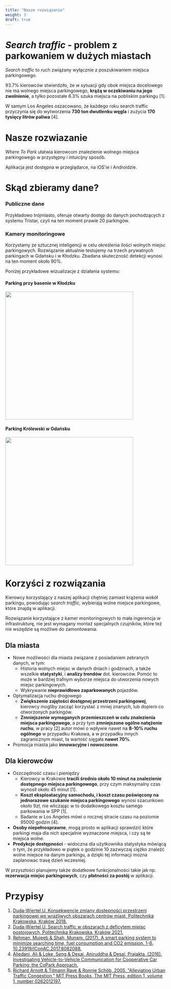 ```yaml
---
title: "Nasze rozwiązanie"
weight: 3
draft: true
---
```


# *Search traffic* - problem z parkowaniem w dużych miastach

*Search traffic* to ruch związany wyłącznie z poszukiwaniem miejsca parkingowego.

93.7% kierowców stwierdziło, że w sytuacji gdy obok miejsca docelowego nie ma wolnego miejsca parkingowego, **krążą w oczekiwaniu na jego zwolnienie**, a tylko pozostałe 6.3% szuka miejsca na pobliskim parkingu [1]. 

W samym Los Angeles oszacowano, że każdego roku search traffic przyczynia się do wytworzenia **730 ton dwutlenku węgla** i zużycia **170 tysięcy litrów paliwa** [4].

# Nasze rozwiazanie

*Where To Park* ułatwia kierowcom znalezienie wolnego miejsca parkingowego w przystępny i intuicijny sposób. 

Aplikacja jest dostępna w przeglądarce, na iOS'ie i Androidzie.

# Skąd zbieramy dane?

### Publiczne dane

Przykładowo trójmiasto, oferuje otwarty dostęp do danych pochodzących z systemu Tristar, czyli na ten moment prawie 20 parkingów.

### Kamery monitoringowe
Korzystamy ze sztucznej inteligencji w celu określenia ilości wolnych miejsc parkingowych. 
Rozwiązanie aktualnie testujemy na trzech prywatnych parkingach w Gdańsku i w Kłodzku. 
Zbadana skuteczność detekcji wynosi na ten moment około 90%.

Poniżej przykładowe wizualizacje z działania systemu:

#### Parking przy basenie w Kłodzku
<a href="/visualisation/basen_klodzko-1.jpeg" target="_blank">
    <img src="/visualisation/basen_klodzko-1.jpeg" width="400px">
</a>

#### Parking Królewski w Gdańsku

<a href="/visualisation/krolewski_gdansk-1.jpeg" target="_blank">
    <img src="/visualisation/krolewski_gdansk-1.jpeg" width="400px">
</a>


# Korzyści z rozwiązania

Kierowcy korzystający z naszej aplikacji chętniej zamiast krążenia wokół parkingu, powodując *search traffic*, wybierają wolne miejsce parkingowe, które znajdą w aplikacji.

Rozwiązanie korzystające z kamer monitoringowych to mała ingerencja w infrastrukturę, nie jest wymagany montaż specjalnych czujników, które też nie wszędzie są możliwe do zamontowania.

## Dla miasta

- Nowe możliwości dla miasta związane z posiadaniem zebranych danych, w tym:
  - Historia wolnych miejsc w danych dniach i godzinach, a także wszelkie **statystyki**, i **analizy trendów** dot. kierowców. Pomóc to może w bardziej trafnym wyborze miejsca do utworzenia nowych miejsc parkingowych.
  - Wykrywanie **nieprawidłowo zaparkowanych** pojazdów.
- Optymalizacja ruchu drogowego
  - **Zwiększenie zajętości dostępnej przestrzeni parkingowej**, kierowcy mogliby zacząć korzystać z mniej znanych, lub dopiero co otworzonych parkingów.
  - **Zmniejszenie wymaganych przemieszczeń w celu znalezienia miejsca parkingowego**, a przy tym **zmniejszone ogólne natężenie ruchu**, w pracy [2] autor mówi o wpływie nawet na **8-10% ruchu ogólnego** w przypadku Krakowa, a w przypadku innych zagranicznym miast, ta wartość sięgała **nawet 70%**.
- Promocja miasta jako **innowacyjne i nowoczesne**.

## Dla kierowców
- Oszczędność czasu i pieniędzy
    - Kierowcy w Krakowie **tracili średnio około 10 minut na znalezienie dostępnego miejsca parkingowego**, przy czym maksymalny czas wynosił około 45 minut [1].
    - **Koszt eksploatacyjny samochodu, i koszt czasu poświęcony na jednorazowe szukanie miejsca parkingowego** wynosi szacunkowo około 9zł, nie wliczając w to dodatkowego kosztu samego parkowania w SPP [1].
    - Badanie w Los Angeles mówi o rocznej stracie czasu na poziomie 95000 godzin [4].
- **Osoby niepełnosprawne**, mogą prosto w aplikacji sprawdzić które parkingi maja dla nich specjalnie wyznaczone miejsca, i czy są te miejsca wolne. 
- **Predykcje dostępności** - widoczna dla użytkownika statystyka mówiącą o tym, że przykładowo w piątek o godzinie 10 zazwyczaj ciężko znaleźć wolne miejsce na danym parkingu, a dzięki tej informacji mozna zaplanowac trasę dzień wczesniej.


W przyszłości planujemy także dodatkowe funkcjonalności takie jak np. **rezerwacja miejsc parkingowych**, czy **płatności za postój** w aplikacji.


# Przypisy
1. [Duda-Wiertel U. Konsekwencje zmiany dostępności przestrzeni parkingowej we wrażliwych obszarach centrów miast, Politechnika Krakowska, Kraków 2018.](https://yadda.icm.edu.pl/baztech/element/bwmeta1.element.baztech-51e98198-f84e-4b3f-8a4a-2492f1fef1df)
2. [Duda-Wiertel U. Search traffic w obszarach z deficytem miejsc postojowych, Politechnika Krakowska, Kraków 2021.](https://yadda.icm.edu.pl/baztech/element/bwmeta1.element.baztech-d8bf4176-2ea0-4571-b5a5-bdc066343c33)
3. [Rehman, Mujeeb & Shah, Munam. (2017). A smart parking system to minimize searching time, fuel consumption and CO2 emission. 1-6. 10.23919/IConAC.2017.8082088.](https://www.researchgate.net/publication/320826298_A_smart_parking_system_to_minimize_searching_time_fuel_consumption_and_CO2_emission)
4. [Aliedani, Ali & Loke, Seng & Desai, Aniruddha & Desai, Prajakta. (2016). Investigating Vehicle-to-Vehicle Communication for Cooperative Car Parking: the CoPark Approach.](https://www.researchgate.net/publication/307534127_Investigating_Vehicle-to-Vehicle_Communication_for_Cooperative_Car_Parking_the_CoPark_Approach)
5. [Richard Arnott & Tilmann Rave & Ronnie Schöb, 2005. "Alleviating Urban Traffic Congestion," MIT Press Books, The MIT Press, edition 1, volume 1, number 0262012197.](https://ideas.repec.org/b/mtp/titles/0262012197.html)